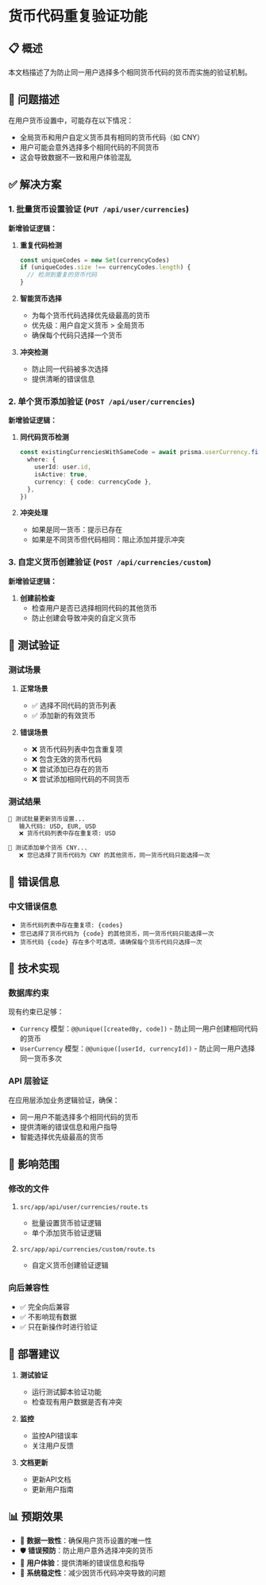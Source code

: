 # 货币代码重复验证功能

## 📋 概述

本文档描述了为防止同一用户选择多个相同货币代码的货币而实施的验证机制。

## 🎯 问题描述

在用户货币设置中，可能存在以下情况：
- 全局货币和用户自定义货币具有相同的货币代码（如 CNY）
- 用户可能会意外选择多个相同代码的不同货币
- 这会导致数据不一致和用户体验混乱

## ✅ 解决方案

### 1. 批量货币设置验证 (`PUT /api/user/currencies`)

**新增验证逻辑：**

1. **重复代码检测**
   ```typescript
   const uniqueCodes = new Set(currencyCodes)
   if (uniqueCodes.size !== currencyCodes.length) {
     // 检测到重复的货币代码
   }
   ```

2. **智能货币选择**
   - 为每个货币代码选择优先级最高的货币
   - 优先级：用户自定义货币 > 全局货币
   - 确保每个代码只选择一个货币

3. **冲突检测**
   - 防止同一代码被多次选择
   - 提供清晰的错误信息

### 2. 单个货币添加验证 (`POST /api/user/currencies`)

**新增验证逻辑：**

1. **同代码货币检测**
   ```typescript
   const existingCurrenciesWithSameCode = await prisma.userCurrency.findMany({
     where: {
       userId: user.id,
       isActive: true,
       currency: { code: currencyCode },
     },
   })
   ```

2. **冲突处理**
   - 如果是同一货币：提示已存在
   - 如果是不同货币但代码相同：阻止添加并提示冲突

### 3. 自定义货币创建验证 (`POST /api/currencies/custom`)

**新增验证逻辑：**

1. **创建前检查**
   - 检查用户是否已选择相同代码的其他货币
   - 防止创建会导致冲突的自定义货币

## 🧪 测试验证

### 测试场景

1. **正常场景**
   - ✅ 选择不同代码的货币列表
   - ✅ 添加新的有效货币

2. **错误场景**
   - ❌ 货币代码列表中包含重复项
   - ❌ 包含无效的货币代码
   - ❌ 尝试添加已存在的货币
   - ❌ 尝试添加相同代码的不同货币

### 测试结果

```bash
🧪 测试批量更新货币设置...
   输入代码: USD, EUR, USD
   ❌ 货币代码列表中存在重复项: USD

🧪 测试添加单个货币 CNY...
   ❌ 您已选择了货币代码为 CNY 的其他货币，同一货币代码只能选择一次
```

## 📝 错误信息

### 中文错误信息

- `货币代码列表中存在重复项: {codes}`
- `您已选择了货币代码为 {code} 的其他货币，同一货币代码只能选择一次`
- `货币代码 {code} 存在多个可选项，请确保每个货币代码只选择一次`

## 🔧 技术实现

### 数据库约束

现有约束已足够：
- `Currency` 模型：`@@unique([createdBy, code])` - 防止同一用户创建相同代码的货币
- `UserCurrency` 模型：`@@unique([userId, currencyId])` - 防止同一用户选择同一货币多次

### API 层验证

在应用层添加业务逻辑验证，确保：
- 同一用户不能选择多个相同代码的货币
- 提供清晰的错误信息和用户指导
- 智能选择优先级最高的货币

## 🎯 影响范围

### 修改的文件

1. `src/app/api/user/currencies/route.ts`
   - 批量设置货币验证逻辑
   - 单个添加货币验证逻辑

2. `src/app/api/currencies/custom/route.ts`
   - 自定义货币创建验证逻辑

### 向后兼容性

- ✅ 完全向后兼容
- ✅ 不影响现有数据
- ✅ 只在新操作时进行验证

## 🚀 部署建议

1. **测试验证**
   - 运行测试脚本验证功能
   - 检查现有用户数据是否有冲突

2. **监控**
   - 监控API错误率
   - 关注用户反馈

3. **文档更新**
   - 更新API文档
   - 更新用户指南

## 📊 预期效果

- 🎯 **数据一致性**：确保用户货币设置的唯一性
- 🛡️ **错误预防**：防止用户意外选择冲突的货币
- 📱 **用户体验**：提供清晰的错误信息和指导
- 🔧 **系统稳定性**：减少因货币代码冲突导致的问题

